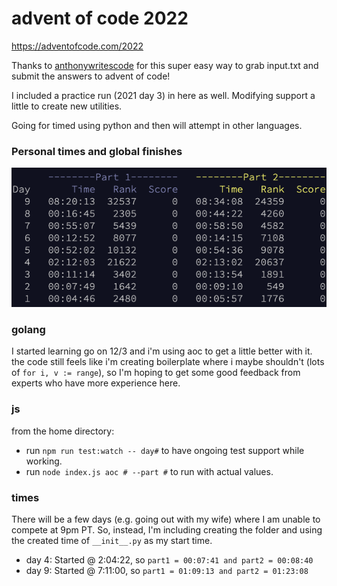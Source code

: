 advent of code 2022
===================

https://adventofcode.com/2022

Thanks to [anthonywritescode](https://github.com/anthonywritescode) for this super easy way to grab input.txt and submit the answers to advent of code!

I included a practice run (2021 day 3) in here as well. Modifying support a little to create new utilities.

Going for timed using python and then will attempt in other languages.


### Personal times and global finishes
![Leaderboard](leaderboard.png)

### golang
I started learning go on 12/3 and i'm using aoc to get a little better with it. the code still feels like i'm creating boilerplate where i maybe shouldn't (lots of `for i, v := range`), so I'm hoping to get some good feedback from experts who have more experience here.

### js
from the home directory:
 - run `npm run test:watch -- day#` to have ongoing test support while working.
 - run `node index.js aoc # --part #` to run with actual values.


### times

There will be a few days (e.g. going out with my wife) where I am unable to compete at 9pm PT. So, instead, I'm including creating the folder and using the created time of `__init__.py` as my start time.
 - day 4: Started @ 2:04:22, so `part1 = 00:07:41 and part2 = 00:08:40`
 - day 9: Started @ 7:11:00, so `part1 = 01:09:13 and part2 = 01:23:08`